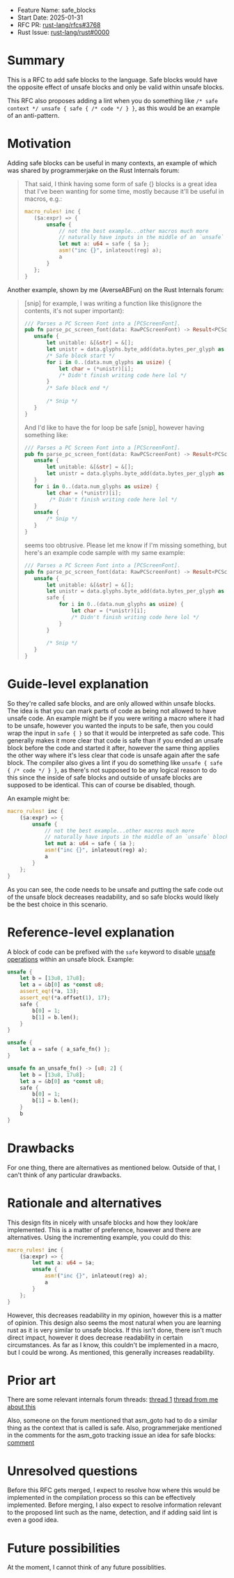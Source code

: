 - Feature Name: safe_blocks
- Start Date: 2025-01-31
- RFC PR: [rust-lang/rfcs#3768](https://github.com/rust-lang/rfcs/pull/3768)
- Rust Issue: [rust-lang/rust#0000](https://github.com/rust-lang/rust/issues/0000)

# Summary
[summary]: #summary

This is a RFC to add safe blocks to the language. Safe blocks would have the opposite effect of unsafe blocks and only be valid within unsafe blocks.

This RFC also proposes adding a lint when you do something like `/* safe context */ unsafe { safe { /* code */ } }`, as this would be an example of an anti-pattern.

# Motivation
[motivation]: #motivation

Adding safe blocks can be useful in many contexts, an example of which was shared by programmerjake on the Rust Internals forum:
> That said, I think having some form of safe {} blocks is a great idea that I've been wanting for some time, mostly because it'll be useful in macros, e.g.:
>
> ```rust
> macro_rules! inc {
>    ($a:expr) => {
>        unsafe {
>            // not the best example...other macros much more
>            // naturally have inputs in the middle of an `unsafe` block
>            let mut a: u64 = safe { $a };
>            asm!("inc {}", inlateout(reg) a);
>            a
>        }
>    };
> }
> ```

Another example, shown by me (AverseABFun) on the Rust Internals forum:

> [snip] for example, I was writing a function like this(ignore the contents, it's not super important):
>```rust
>/// Parses a PC Screen Font into a [PCScreenFont].
>pub fn parse_pc_screen_font(data: RawPCScreenFont) -> Result<PCScreenFont, crate::Error<'static>> {
>    unsafe {
>        let unitable: &[&str] = &[];
>        let unistr = data.glyphs.byte_add(data.bytes_per_glyph as usize*data.num_glyphs as usize);
>        /* Safe block start */
>        for i in 0..(data.num_glyphs as usize) {
>            let char = (*unistr)[i];
>            /* Didn't finish writing code here lol */
>        }
>        /* Safe block end */
>        
>        /* Snip */
>    }
>}
>```
>
>And I'd like to have the for loop be safe [snip], however having something like:
>
>```rust
>/// Parses a PC Screen Font into a [PCScreenFont].
>pub fn parse_pc_screen_font(data: RawPCScreenFont) -> Result<PCScreenFont, crate::Error<'static>> {
>    unsafe {
>        let unitable: &[&str] = &[];
>        let unistr = data.glyphs.byte_add(data.bytes_per_glyph as usize*data.num_glyphs as usize);
>    }
>    for i in 0..(data.num_glyphs as usize) {
>        let char = (*unistr)[i];
>         /* Didn't finish writing code here lol */
>    }
>    unsafe {
>        /* Snip */
>    }
>}
>```
>
>seems too obtrusive. Please let me know if I'm missing something, but here's an example code sample with my same example:
>
>```rust
>/// Parses a PC Screen Font into a [PCScreenFont].
>pub fn parse_pc_screen_font(data: RawPCScreenFont) -> Result<PCScreenFont, crate::Error<'static>> {
>    unsafe {
>        let unitable: &[&str] = &[];
>        let unistr = data.glyphs.byte_add(data.bytes_per_glyph as usize*data.num_glyphs as usize);
>        safe {
>            for i in 0..(data.num_glyphs as usize) {
>                let char = (*unistr)[i];
>                /* Didn't finish writing code here lol */
>            }
>        }
>        
>        /* Snip */
>    }
>}
>```

# Guide-level explanation
[guide-level-explanation]: #guide-level-explanation

So they're called safe blocks, and are only allowed within unsafe blocks. The idea is that you can mark parts of code as being not allowed to have unsafe code. An example might be if you were writing a macro where it had to be unsafe, however you wanted the inputs to be safe, then you could wrap the input in `safe { }` so that it would be interpreted as safe code. This generally makes it more clear that code is safe than if you ended an unsafe block before the code and started it after, however the same thing applies the other way where it's less clear that code is unsafe again after the safe block. The compiler also gives a lint if you do something like `unsafe { safe { /* code */ } }`, as there's not supposed to be any logical reason to do this since the inside of safe blocks and outside of unsafe blocks are supposed to be identical. This can of course be disabled, though.

An example might be:
```rust
macro_rules! inc {
    ($a:expr) => {
        unsafe {
            // not the best example...other macros much more
            // naturally have inputs in the middle of an `unsafe` block
            let mut a: u64 = safe { $a };
            asm!("inc {}", inlateout(reg) a);
            a
        }
    };
}
```
As you can see, the code needs to be unsafe and putting the safe code out of the unsafe block decreases readability, and so safe blocks would likely be the best choice in this scenario.

# Reference-level explanation
[reference-level-explanation]: #reference-level-explanation

A block of code can be prefixed with the `safe` keyword to disable [unsafe operations](https://doc.rust-lang.org/reference/unsafety.html) within an unsafe block. Example:
```rust
unsafe {
    let b = [13u8, 17u8];
    let a = &b[0] as *const u8;
    assert_eq!(*a, 13);
    assert_eq!(*a.offset(1), 17);
    safe {
        b[0] = 1;
        b[1] = b.len();
    }
}

unsafe {
    let a = safe { a_safe_fn() };
}

unsafe fn an_unsafe_fn() -> [u8; 2] {
    let b = [13u8, 17u8];
    let a = &b[0] as *const u8;
    safe {
        b[0] = 1;
        b[1] = b.len();
    }
    b
}
```

# Drawbacks
[drawbacks]: #drawbacks

For one thing, there are alternatives as mentioned below. Outside of that, I can't think of any particular drawbacks.

# Rationale and alternatives
[rationale-and-alternatives]: #rationale-and-alternatives

This design fits in nicely with unsafe blocks and how they look/are implemented. This is a matter of preference, however and there are alternatives. Using the incrementing example, you could do this:
```rust
macro_rules! inc {
    ($a:expr) => {
        let mut a: u64 = $a;
        unsafe {
            asm!("inc {}", inlateout(reg) a);
            a
        }
    };
}
```
However, this decreases readability in my opinion, however this is a matter of opinion. This design also seems the most natural when you are learning rust as it is very similar to unsafe blocks. If this isn't done, there isn't much direct impact, however it does decrease readability in certain circumstances. As far as I know, this couldn't be implemented in a macro, but I could be wrong. As mentioned, this generally increases readability.

# Prior art
[prior-art]: #prior-art

There are some relevant internals forum threads: [thread 1](https://internals.rust-lang.org/t/ability-to-call-unsafe-functions-without-curly-brackets/19635) [thread from me about this](https://internals.rust-lang.org/t/idea-safe-blocks-for-inside-unsafe-blocks/22300)

Also, someone on the forum mentioned that asm_goto had to do a similar thing as the context that is called is safe. Also, programmerjake mentioned in the comments for the asm_goto tracking issue an idea for safe blocks: [comment](https://github.com/rust-lang/rust/issues/119364#issuecomment-2323435162)

# Unresolved questions
[unresolved-questions]: #unresolved-questions

Before this RFC gets merged, I expect to resolve how where this would be implemented in the compilation process so this can be effectively implemented. Before merging, I also expect to resolve information relevant to the proposed lint such as the name, detection, and if adding said lint is even a good idea.

# Future possibilities
[future-possibilities]: #future-possibilities

At the moment, I cannot think of any future possiblities.
